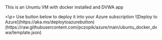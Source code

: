 This is an Ununtu VM with docker installed and DVWA app
<p><\p>
Use button below to deploy it into your Azure subscription
![Deploy to Azure](https://aka.ms/deploytoazurebutton)(https://raw.githubusercontent.com/pczopik/azure/main/ubuntu_docker_dvwa/template.json)
  
